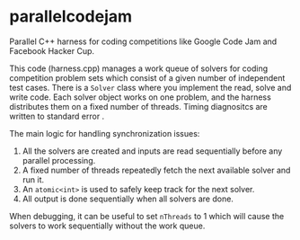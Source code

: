 # parallelcodejam

Parallel C++ harness for coding competitions like Google Code Jam and Facebook Hacker Cup.

This code (harness.cpp) manages a work queue of solvers for coding competition problem sets which consist of a given number of independent test cases. There is a `Solver` class where you implement the read, solve and write code. Each solver object works on one problem, and the harness distributes them on a fixed number of threads. Timing diagnositcs are written to standard error .

The main logic for handling synchronization issues:

1. All the solvers are created and inputs are read sequentially before any parallel processing.
2. A fixed number of threads repeatedly fetch the next available solver and run it.
3. An `atomic<int>` is used to safely keep track for the next solver.
4. All output is done sequentially when all solvers are done.

When debugging, it can be useful to set `nThreads` to 1 which will cause the solvers to work sequentially without the work queue.

